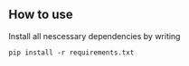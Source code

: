 ## How to use

Install all nescessary dependencies by writing 

```
pip install -r requirements.txt
```